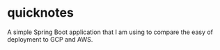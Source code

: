 # quicknotes

A simple Spring Boot application that I am using to compare the easy of deployment to GCP and AWS.
